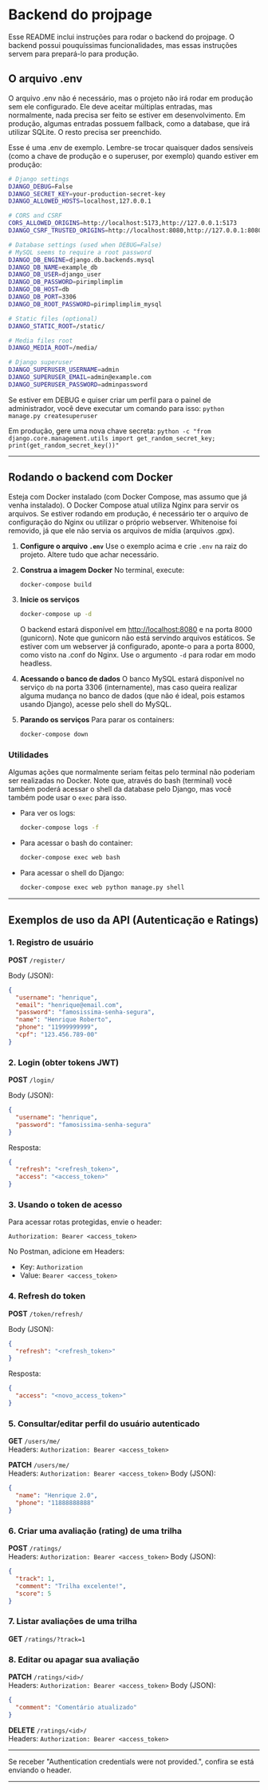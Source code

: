# Backend do projpage

Esse README inclui instruções para rodar o backend do projpage. O backend possui pouquíssimas funcionalidades, mas essas instruções servem para prepará-lo para produção.

## O arquivo .env

O arquivo .env não é necessário, mas o projeto não irá rodar em produção sem ele configurado.
Ele deve aceitar múltiplas entradas, mas normalmente, nada precisa ser feito se estiver em desenvolvimento.
Em produção, algumas entradas possuem fallback, como a database, que irá utilizar SQLite.
O resto precisa ser preenchido.

Esse é uma .env de exemplo. Lembre-se trocar quaisquer dados sensíveis (como a chave de produção e o superuser, por exemplo) quando estiver em produção:

```bash
# Django settings
DJANGO_DEBUG=False
DJANGO_SECRET_KEY=your-production-secret-key
DJANGO_ALLOWED_HOSTS=localhost,127.0.0.1

# CORS and CSRF
CORS_ALLOWED_ORIGINS=http://localhost:5173,http://127.0.0.1:5173
DJANGO_CSRF_TRUSTED_ORIGINS=http://localhost:8080,http://127.0.0.1:8080

# Database settings (used when DEBUG=False)
# MySQL seems to require a root password
DJANGO_DB_ENGINE=django.db.backends.mysql
DJANGO_DB_NAME=example_db
DJANGO_DB_USER=django_user
DJANGO_DB_PASSWORD=pirimplimplim
DJANGO_DB_HOST=db
DJANGO_DB_PORT=3306
DJANGO_DB_ROOT_PASSWORD=pirimplimplim_mysql

# Static files (optional)
DJANGO_STATIC_ROOT=/static/

# Media files root
DJANGO_MEDIA_ROOT=/media/

# Django superuser
DJANGO_SUPERUSER_USERNAME=admin
DJANGO_SUPERUSER_EMAIL=admin@example.com
DJANGO_SUPERUSER_PASSWORD=adminpassword
```

Se estiver em DEBUG e quiser criar um perfil para o painel de administrador, você deve executar um comando para isso:
`python manage.py createsuperuser`

Em produção, gere uma nova chave secreta:
`python -c "from django.core.management.utils import get_random_secret_key; print(get_random_secret_key())"`

---

## Rodando o backend com Docker

Esteja com Docker instalado (com Docker Compose, mas assumo que já venha instalado).
O Docker Compose atual utiliza Nginx para servir os arquivos.
Se estiver rodando em produção, é necessário ter o arquivo de configuração do Nginx ou utilizar o próprio webserver.
Whitenoise foi removido, já que ele não servia os arquivos de mídia (arquivos .gpx).

1. **Configure o arquivo `.env`**
   Use o exemplo acima e crie `.env` na raiz do projeto. Altere tudo que achar necessário.

2. **Construa a imagem Docker**
   No terminal, execute:

   ```sh
   docker-compose build
   ```

3. **Inicie os serviços**  

   ```sh
   docker-compose up -d
   ```

   O backend estará disponível em [http://localhost:8080](http://localhost:8080) e na porta 8000 (gunicorn). Note que gunicorn não está servindo arquivos estáticos.
   Se estiver com um webserver já configurado, aponte-o para a porta 8000, como visto na .conf do Nginx.
   Use o argumento `-d` para rodar em modo headless.
4. **Acessando o banco de dados**
   O banco MySQL estará disponível no serviço `db` na porta 3306 (internamente), mas caso queira realizar alguma mudança no banco de dados (que não é ideal, pois estamos usando Django), acesse pelo shell do MySQL.

5. **Parando os serviços**
   Para parar os containers:

   ```sh
   docker-compose down
   ```

### Utilidades

Algumas ações que normalmente seriam feitas pelo terminal não poderiam ser realizadas no Docker. Note que, através do bash (terminal) você também poderá acessar o shell da database pelo Django, mas você também pode usar o `exec` para isso.

- Para ver os logs:
  
  ```sh
  docker-compose logs -f
  ```

- Para acessar o bash do container:

  ```sh
  docker-compose exec web bash
  ```

- Para acessar o shell do Django:
  
  ```sh
  docker-compose exec web python manage.py shell
  ```

---

## Exemplos de uso da API (Autenticação e Ratings)

### 1. Registro de usuário

**POST** `/register/`

Body (JSON):

```json
{
  "username": "henrique",
  "email": "henrique@email.com",
  "password": "famosissima-senha-segura",
  "name": "Henrique Roberto",
  "phone": "11999999999",
  "cpf": "123.456.789-00"
}
```

### 2. Login (obter tokens JWT)

**POST** `/login/`

Body (JSON):

```json
{
  "username": "henrique",
  "password": "famosissima-senha-segura"
}
```

Resposta:

```json
{
  "refresh": "<refresh_token>",
  "access": "<access_token>"
}
```

### 3. Usando o token de acesso

Para acessar rotas protegidas, envie o header:

`Authorization: Bearer <access_token>`

No Postman, adicione em Headers:

- Key: `Authorization`
- Value: `Bearer <access_token>`

### 4. Refresh do token

**POST** `/token/refresh/`

Body (JSON):

```json
{
  "refresh": "<refresh_token>"
}
```

Resposta:

```json
{
  "access": "<novo_access_token>"
}
```

### 5. Consultar/editar perfil do usuário autenticado

**GET** `/users/me/`  
Headers: `Authorization: Bearer <access_token>`

**PATCH** `/users/me/`  
Headers: `Authorization: Bearer <access_token>`
Body (JSON):

```json
{
  "name": "Henrique 2.0",
  "phone": "11888888888"
}
```

### 6. Criar uma avaliação (rating) de uma trilha

**POST** `/ratings/`  
Headers: `Authorization: Bearer <access_token>`
Body (JSON):

```json
{
  "track": 1,
  "comment": "Trilha excelente!",
  "score": 5
}
```

### 7. Listar avaliações de uma trilha

**GET** `/ratings/?track=1`

### 8. Editar ou apagar sua avaliação

**PATCH** `/ratings/<id>/`  
Headers: `Authorization: Bearer <access_token>`
Body (JSON):

```json
{
  "comment": "Comentário atualizado"
}
```

**DELETE** `/ratings/<id>/`  
Headers: `Authorization: Bearer <access_token>`

---

Se receber "Authentication credentials were not provided.", confira se está enviando o header.

---
